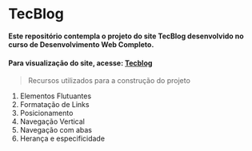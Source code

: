 # **TecBlog**
**Este repositório contempla o projeto do site TecBlog desenvolvido no curso de Desenvolvimento Web Completo.**
#### Para visualização do site, acesse: [Tecblog](https://joaolucasp.github.io/Web-development/)

> Recursos utilizados para a construção do projeto
1. Elementos Flutuantes
2. Formatação de Links
3. Posicionamento
4. Navegação Vertical
5. Navegação com abas
6. Herança e especificidade
